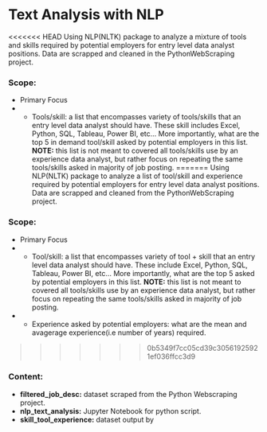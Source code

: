 # Text Analysis with NLP
<<<<<<< HEAD
Using NLP(NLTK) package to analyze a mixture of tools and skills required by potential employers for entry level data analyst positions. Data are scrapped and cleaned in the PythonWebScraping project. 

### Scope:
* Primary Focus
* * Tools/skill: a list that encompasses variety of tools/skills that an entry level data analyst should have. These skill includes Excel, Python, SQL, Tableau, Power BI, etc... More importantly, what are the top 5 in demand tool/skill asked by potential employers in this list. __NOTE:__ this list is not meant to covered all tools/skills use by an experience data analyst, but rather focus on repeating the same tools/skills asked in majority of job posting. 
=======
Using NLP(NLTK) package to analyze a list of tool/skill and experience required by potential employers for entry level data analyst positions. Data are scrapped and cleaned from the PythonWebScraping project. 

### Scope:
* Primary Focus
* * Tool/skill: a list that encompasses variety of tool + skill that an entry level data analyst should have. These include Excel, Python, SQL, Tableau, Power BI, etc... More importantly, what are the top 5 asked by potential employers in this list. __NOTE:__ this list is not meant to covered all tools/skills use by an experience data analyst, but rather focus on repeating the same tools/skills asked in majority of job posting. 
* * Experience asked by potential employers: what are the mean and avagerage experience(i.e number of years) required. 
>>>>>>> 0b5349f7cc05cd39c30561925921ef036ffcc3d9

### Content:
* __filtered_job_desc:__ dataset scraped from the Python Webscraping project. 
* __nlp_text_analysis:__ Jupyter Notebook for python script.
* __skill_tool_experience:__ dataset output by 